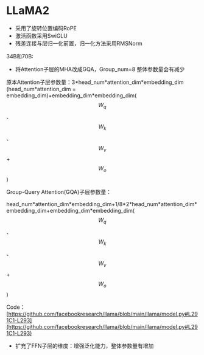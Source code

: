 # LLaMA2

* 采用了旋转位置编码RoPE
* 激活函数采用SwiGLU
* 残差连接与层归一化前置，归一化方法采用RMSNorm

34B和70B:

* 将Attention子层的MHA改成GQA，Group\_num=8 整体参数量会有减少

原本Attention子层参数量：3\*head\_num\*attention\_dim\*embedding\_dim (head\_num\*attention\_dim = embedding\_dim)+embedding\_dim\*embedding\_dim($$W_q$$、$$W_k$$、$$W_v$$+$$W_o$$)

Group-Query Attention(GQA)子层参数量：

head\_num\*attention\_dim\*embedding\_dim+1/8\*2\*head\_num\*attention\_dim\*embedding\_dim+embedding\_dim\*embedding\_dim($$W_q$$、$$W_k$$、$$W_v$$+$$W_o$$)

Code：[https://github.com/facebookresearch/llama/blob/main/llama/model.py#L291C1-L293](https://github.com/facebookresearch/llama/blob/main/llama/model.py#L291C1-L293)

* 扩充了FFN子层的维度：增强泛化能力，整体参数量有增加
